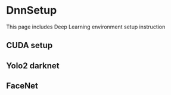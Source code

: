 # DnnSetup
This page includes Deep Learning environment setup instruction


## CUDA setup 

## Yolo2 darknet

## FaceNet

